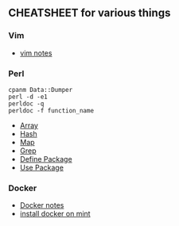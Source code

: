 ## CHEATSHEET for various things

### Vim
* [vim notes](/vim.md)

### Perl
   `cpanm Data::Dumper`  
   `perl -d -e1`  
   `perldoc -q`  
   `perldoc -f function_name`  
     
* [Array](/perl/array.pl)
* [Hash](/perl/hash.pl)
* [Map](/perl/map.pl)
* [Grep](/perl/grep.pl)
* [Define Package](/perl/TestPackage.pm)
* [Use Package](/perl/TestPackageUsage.pl)
  

### Docker
* [Docker notes](/docker/docker.md)
* [install docker on mint](/docker/install-docker-on-mint.md)

